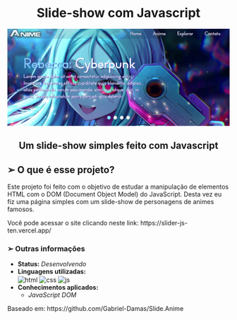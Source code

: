 <h1 align="center"> Slide-show com Javascript </h1>

<img src="./assets/img/pagina.png">

<h2 align="center">Um slide-show simples feito com Javascript</h2>

<h2> ➢ O que é esse projeto? </h2>
<p> 
  Este projeto foi feito com o objetivo de estudar a manipulação de elementos HTML com
  o DOM (Document Object Model) do JavaScript. Desta vez eu fiz uma página simples com
  um slide-show de personagens de animes famosos.
</p>
<p>
  Você pode acessar o site clicando neste link: https://slider-js-ten.vercel.app/
</p>

<h3> ➢ Outras informações </h3>
<ul>
  <li> <strong>Status:</strong> <em>Desenvolvendo</em>
  <li> <strong>Linguagens utilizadas:</strong> <br>
    <div style="display: inline-block;">
      <img align="center" alt="html" height="50px" src="https://cdn.jsdelivr.net/gh/devicons/devicon/icons/html5/html5-plain-wordmark.svg" />       
      <img align="center" alt="css" height="50px" src="https://cdn.jsdelivr.net/gh/devicons/devicon/icons/css3/css3-plain-wordmark.svg" />  
      <img align="center" alt="js" height="50px" src="https://cdn.jsdelivr.net/gh/devicons/devicon/icons/javascript/javascript-plain.svg" />
    </div>
  <li> <strong>Conhecimentos aplicados:</strong>
  <ul>
    <li> <em>JavaScript DOM</em>
  </ul>
</ul>

<p> Baseado em: https://github.com/Gabriel-Damas/Slide.Anime</p>
